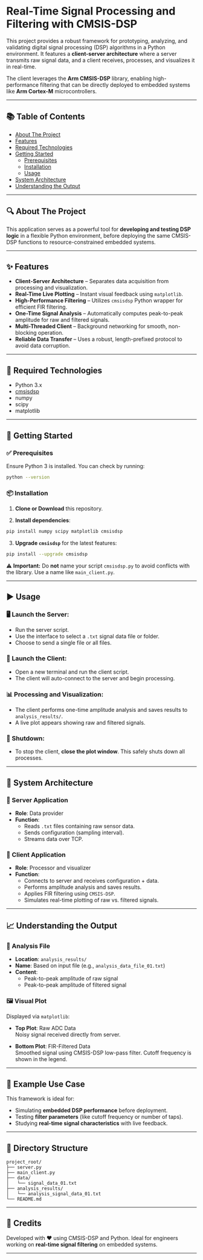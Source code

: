 
# Real-Time Signal Processing and Filtering with CMSIS-DSP

This project provides a robust framework for prototyping, analyzing, and validating digital signal processing (DSP) algorithms in a Python environment. It features a **client-server architecture** where a server transmits raw signal data, and a client receives, processes, and visualizes it in real-time.

The client leverages the **Arm CMSIS-DSP** library, enabling high-performance filtering that can be directly deployed to embedded systems like **Arm Cortex-M** microcontrollers.

---

## 📚 Table of Contents

- [About The Project](#about-the-project)
- [Features](#features)
- [Required Technologies](#required-technologies)
- [Getting Started](#getting-started)
  - [Prerequisites](#prerequisites)
  - [Installation](#installation)
  - [Usage](#usage)
- [System Architecture](#system-architecture)
- [Understanding the Output](#understanding-the-output)

---

## 🔍 About The Project

This application serves as a powerful tool for **developing and testing DSP logic** in a flexible Python environment, before deploying the same CMSIS-DSP functions to resource-constrained embedded systems.

---

## ✨ Features

- **Client-Server Architecture** – Separates data acquisition from processing and visualization.
- **Real-Time Live Plotting** – Instant visual feedback using `matplotlib`.
- **High-Performance Filtering** – Utilizes `cmsisdsp` Python wrapper for efficient FIR filtering.
- **One-Time Signal Analysis** – Automatically computes peak-to-peak amplitude for raw and filtered signals.
- **Multi-Threaded Client** – Background networking for smooth, non-blocking operation.
- **Reliable Data Transfer** – Uses a robust, length-prefixed protocol to avoid data corruption.

---

## 🧰 Required Technologies

- Python 3.x
- [cmsisdsp](https://pypi.org/project/cmsisdsp/)
- numpy
- scipy
- matplotlib

---

## 🚀 Getting Started

### ✅ Prerequisites

Ensure Python 3 is installed. You can check by running:

```bash
python --version
```

### 📦 Installation

1. **Clone or Download** this repository.

2. **Install dependencies**:

```bash
pip install numpy scipy matplotlib cmsisdsp
```

3. **Upgrade `cmsisdsp`** for the latest features:

```bash
pip install --upgrade cmsisdsp
```

⚠️ **Important:** Do **not** name your script `cmsisdsp.py` to avoid conflicts with the library. Use a name like `main_client.py`.

---

## ▶️ Usage

### 🖥 Launch the Server:

- Run the server script.
- Use the interface to select a `.txt` signal data file or folder.
- Choose to send a single file or all files.

### 📡 Launch the Client:

- Open a new terminal and run the client script.
- The client will auto-connect to the server and begin processing.

### 📊 Processing and Visualization:

- The client performs one-time amplitude analysis and saves results to `analysis_results/`.
- A live plot appears showing raw and filtered signals.

### 🛑 Shutdown:

- To stop the client, **close the plot window**. This safely shuts down all processes.

---

## 🧱 System Architecture

### 🔌 Server Application

- **Role**: Data provider
- **Function**:
  - Reads `.txt` files containing raw sensor data.
  - Sends configuration (sampling interval).
  - Streams data over TCP.

### 🧠 Client Application

- **Role**: Processor and visualizer
- **Function**:
  - Connects to server and receives configuration + data.
  - Performs amplitude analysis and saves results.
  - Applies FIR filtering using `CMSIS-DSP`.
  - Simulates real-time plotting of raw vs. filtered signals.

---

## 📈 Understanding the Output

### 📝 Analysis File

- **Location**: `analysis_results/`
- **Name**: Based on input file (e.g., `analysis_data_file_01.txt`)
- **Content**:
  - Peak-to-peak amplitude of raw signal
  - Peak-to-peak amplitude of filtered signal

### 🖼 Visual Plot

Displayed via `matplotlib`:

- **Top Plot**: Raw ADC Data  
  Noisy signal received directly from server.
  
- **Bottom Plot**: FIR-Filtered Data  
  Smoothed signal using CMSIS-DSP low-pass filter. Cutoff frequency is shown in the legend.

---

## 🧪 Example Use Case

This framework is ideal for:

- Simulating **embedded DSP performance** before deployment.
- Testing **filter parameters** (like cutoff frequency or number of taps).
- Studying **real-time signal characteristics** with live feedback.

---

## 📂 Directory Structure

```
project_root/
├── server.py
├── main_client.py
├── data/
│   └── signal_data_01.txt
├── analysis_results/
│   └── analysis_signal_data_01.txt
└── README.md
```

---

## 🧠 Credits

Developed with ❤️ using CMSIS-DSP and Python. Ideal for engineers working on **real-time signal filtering** on embedded systems.

---
